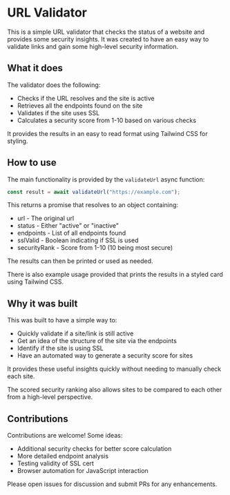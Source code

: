 # URL Validator

This is a simple URL validator that checks the status of a website and provides some security insights. It was created to have an easy way to validate links and gain some high-level security information.

## What it does

The validator does the following:

- Checks if the URL resolves and the site is active
- Retrieves all the endpoints found on the site 
- Validates if the site uses SSL 
- Calculates a security score from 1-10 based on various checks

It provides the results in an easy to read format using Tailwind CSS for styling.

## How to use

The main functionality is provided by the `validateUrl` async function:

```js
const result = await validateUrl("https://example.com"); 
```

This returns a promise that resolves to an object containing:

- url - The original url
- status - Either "active" or "inactive"
- endpoints - List of all endpoints found
- sslValid - Boolean indicating if SSL is used
- securityRank - Score from 1-10 (10 being most secure)

The results can then be printed or used as needed.

There is also example usage provided that prints the results in a styled card using Tailwind CSS.

## Why it was built

This was built to have a simple way to:

- Quickly validate if a site/link is still active
- Get an idea of the structure of the site via the endpoints
- Identify if the site is using SSL
- Have an automated way to generate a security score for sites

It provides these useful insights quickly without needing to manually check each site.

The scored security ranking also allows sites to be compared to each other from a high-level perspective.

## Contributions

Contributions are welcome! Some ideas:

- Additional security checks for better score calculation
- More detailed endpoint analysis
- Testing validity of SSL cert
- Browser automation for JavaScript interaction

Please open issues for discussion and submit PRs for any enhancements.

